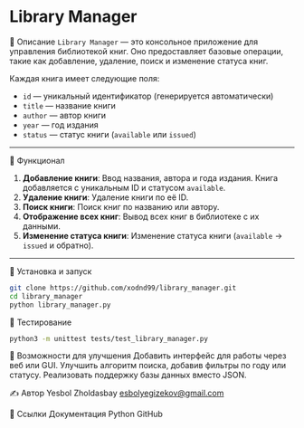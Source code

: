 # Library Manager

📖 Описание
`Library Manager` — это консольное приложение для управления библиотекой книг. Оно предоставляет базовые операции, такие как добавление, удаление, поиск и изменение статуса книг.

Каждая книга имеет следующие поля:
- `id` — уникальный идентификатор (генерируется автоматически)
- `title` — название книги
- `author` — автор книги
- `year` — год издания
- `status` — статус книги (`available` или `issued`)

---

🔧 Функционал
1. **Добавление книги**: Ввод названия, автора и года издания. Книга добавляется с уникальным ID и статусом `available`.
2. **Удаление книги**: Удаление книги по её ID.
3. **Поиск книги**: Поиск книг по названию или автору.
4. **Отображение всех книг**: Вывод всех книг в библиотеке с их данными.
5. **Изменение статуса книги**: Изменение статуса книги (`available` → `issued` и обратно).

---

🚀 Установка и запуск
```bash
git clone https://github.com/xodnd99/library_manager.git
cd library_manager
python library_manager.py
```
🧪 Тестирование
```bash
python3 -m unittest tests/test_library_manager.py
```
🌟 Возможности для улучшения
Добавить интерфейс для работы через веб или GUI.
Улучшить алгоритм поиска, добавив фильтры по году или статусу.
Реализовать поддержку базы данных вместо JSON.

✍️ Автор
Yesbol Zholdasbay
esbolyegizekov@gmail.com 

🔗 Ссылки
Документация Python
GitHub
